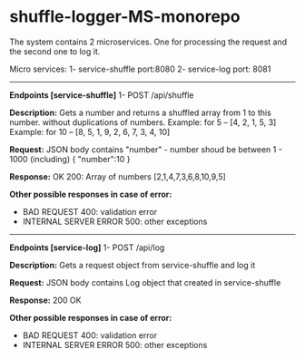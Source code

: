 # shuffle-logger-MS-monorepo
The system contains 2 microservices. One for processing the request and the second one to log it.

Micro services:
1- service-shuffle port:8080
2- service-log port: 8081

_______________________________________________________________________
**Endpoints [service-shuffle]**
1- POST /api/shuffle 

**Description:**
Gets a number and returns a shuffled array from 1 to this number.
without duplications of numbers.
Example: for 5 – [4, 2, 1, 5, 3]
Example: for 10 – [8, 5, 1, 9, 2, 6, 7, 3, 4, 10]

**Request:**
JSON body contains "number" - number shoud be between 1 - 1000 (including)
{
 "number":10
}

**Response:** OK 200: Array of numbers [2,1,4,7,3,6,8,10,9,5]

**Other possible responses in case of error:**
- BAD REQUEST 400: validation error
- INTERNAL SERVER ERROR 500: other exceptions

_______________________________________________________________________
**Endpoints [service-log]**
1- POST /api/log  

**Description:** Gets a request object from service-shuffle and log it

**Request:** JSON body contains Log object that created in service-shuffle

**Response:** 200 OK

**Other possible responses in case of error:**
- BAD REQUEST 400: validation error
- INTERNAL SERVER ERROR 500: other exceptions
